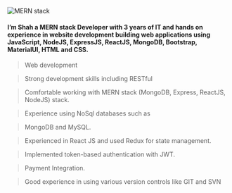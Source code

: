 ![MERN stack](https://user-images.githubusercontent.com/34839860/158079827-3187045a-115d-4557-ad46-44b589465556.png)


#### I’m Shah a MERN stack Developer with 3 years of IT and hands on experience in website development building web applications using JavaScript, NodeJS, ExpressJS, ReactJS, MongoDB, Bootstrap, MaterialUI, HTML and CSS.
> Web development

> Strong development skills including RESTful

> Comfortable working with MERN stack (MongoDB, Express, ReactJS, NodeJS) stack.

> Experience using NoSql databases such as

> MongoDB and MySQL.

> Experienced in React JS and used Redux for state management.

> Implemented token-based authentication with
> JWT.

> Payment Integration.

> Good experience in using various version controls like GIT and SVN
